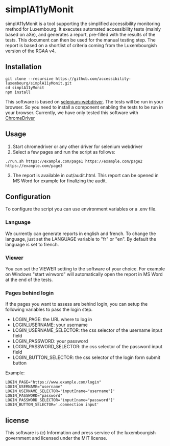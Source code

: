 # simplA11yMonit

simplA11yMonit is a tool supporting the simplified accessibility monitoring method for Luxembourg.
It executes automated accessibility tests (mainly based on aXe), and generates a report, pre-filled with the results of the tests. This document can then be used for the manual testing step. The report is based on a shortlist of criteria coming from the Luxembourgish version of the RGAA v4.

## Installation

```
git clone --recursive https://github.com/accessibility-luxembourg/simplA11yMonit.git
cd simplA11yMonit
npm install
```

This software is based on [selenium-webdriver](https://www.selenium.dev/documentation/en/webdriver/). The tests will be run in your browser. So you need to install a component enabling the tests to be run in your browser. Currently, we have only tested this software with [ChromeDriver](https://chromedriver.chromium.org/downloads) 

## Usage

1. Start chromedriver or any other driver for selenium webdriver
2. Select a few pages and run the script as follows:

```
./run.sh https://example.com/page1 https://example.com/page2 https://example.com/page3
```
3. The report is available in out/audit.html. This report can be opened in MS Word for example for finalizing the audit.

## Configuration
To configure the script you can use environment variables or a .env file.

### Language
We currently can generate reports in english and french. To change the language, just set the LANGUAGE variable to "fr" or "en". By default the language is set to french.

### Viewer
You can set the VIEWER setting to the software of your choice. For example on Windows "start winword" will automatically open the report in MS Word at the end of the tests.

### Pages behind login
If the pages you want to assess are behind login, you can setup the following variables to pass the login step.

- LOGIN_PAGE: the URL where to log in
- LOGIN_USERNAME: your username
- LOGIN_USERNAME_SELECTOR: the css selector of the username input field
- LOGIN_PASSWORD: your password
- LOGIN_PASSWORD_SELECTOR: the css selector of the password input field
- LOGIN_BUTTON_SELECTOR: the css selector of the login form submit button

Example:

```
LOGIN_PAGE="https://www.example.com/login"
LOGIN_USERNAME="username"
LOGIN_USERNAME_SELECTOR='input[name="username"]'
LOGIN_PASSWORD="password"
LOGIN_PASSWORD_SELECTOR='input[name="password"]'
LOGIN_BUTTON_SELECTOR='.connection input'
```

## license
This software is (c) Information and press service of the luxembourgish government and licensed under the MIT license.
